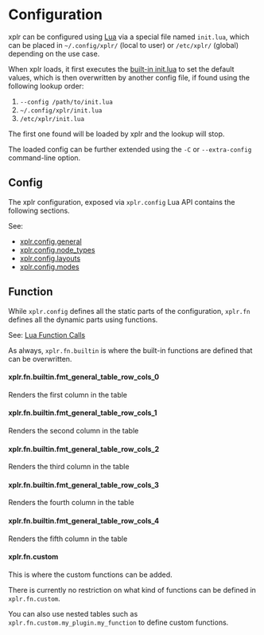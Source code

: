 # Configuration

xplr can be configured using [Lua][1] via a special file named `init.lua`,
which can be placed in `~/.config/xplr/` (local to user) or `/etc/xplr/`
(global) depending on the use case.

When xplr loads, it first executes the [built-in init.lua][2] to set the
default values, which is then overwritten by another config file, if found
using the following lookup order:

1. `--config /path/to/init.lua`
2. `~/.config/xplr/init.lua`
3. `/etc/xplr/init.lua`

The first one found will be loaded by xplr and the lookup will stop.

The loaded config can be further extended using the `-C` or `--extra-config`
command-line option.

[1]: https://www.lua.org
[2]: https://github.com/sayanarijit/xplr/blob/main/src/init.lua
[3]: https://xplr.dev/en/upgrade-guide

## Config

The xplr configuration, exposed via `xplr.config` Lua API contains the
following sections.

See:

- [xplr.config.general](https://xplr.dev/en/general-config)
- [xplr.config.node_types](https://xplr.dev/en/node_types)
- [xplr.config.layouts](https://xplr.dev/en/layouts)
- [xplr.config.modes](https://xplr.dev/en/modes)

## Function

While `xplr.config` defines all the static parts of the configuration,
`xplr.fn` defines all the dynamic parts using functions.

See: [Lua Function Calls](https://xplr.dev/en/lua-function-calls)

As always, `xplr.fn.builtin` is where the built-in functions are defined
that can be overwritten.

#### xplr.fn.builtin.fmt_general_table_row_cols_0

Renders the first column in the table

#### xplr.fn.builtin.fmt_general_table_row_cols_1

Renders the second column in the table

#### xplr.fn.builtin.fmt_general_table_row_cols_2

Renders the third column in the table

#### xplr.fn.builtin.fmt_general_table_row_cols_3

Renders the fourth column in the table

#### xplr.fn.builtin.fmt_general_table_row_cols_4

Renders the fifth column in the table

#### xplr.fn.custom

This is where the custom functions can be added.

There is currently no restriction on what kind of functions can be defined
in `xplr.fn.custom`.

You can also use nested tables such as
`xplr.fn.custom.my_plugin.my_function` to define custom functions.
